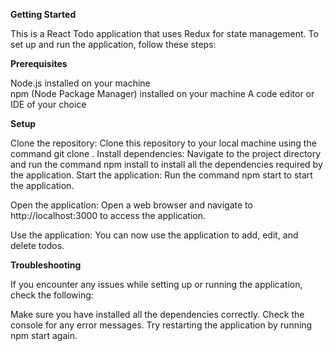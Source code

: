 **Getting Started**

This is a React Todo application that uses Redux for state management. To set up and run the application, follow these steps:

**Prerequisites**

Node.js installed on your machine <br>
npm (Node Package Manager) installed on your machine
A code editor or IDE of your choice

**Setup**

Clone the repository: Clone this repository to your local machine using the command git clone <repository-url>.
Install dependencies: Navigate to the project directory and run the command npm install to install all the dependencies required by the application.
Start the application: Run the command npm start to start the application.


Open the application: Open a web browser and navigate to http://localhost:3000 to access the application.

Use the application: You can now use the application to add, edit, and delete todos.

**Troubleshooting**

If you encounter any issues while setting up or running the application, check the following:

Make sure you have installed all the dependencies correctly.
Check the console for any error messages.
Try restarting the application by running npm start again.
